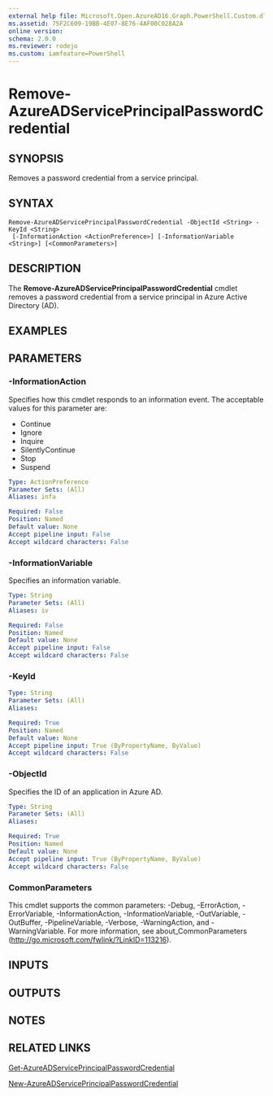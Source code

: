```yaml
---
external help file: Microsoft.Open.AzureAD16.Graph.PowerShell.Custom.dll-Help.xml
ms.assetid: 75F2C609-19BB-4E07-8E76-4AF00C028A2A
online version: 
schema: 2.0.0
ms.reviewer: rodejo
ms.custom: iamfeature=PowerShell
---
```


# Remove-AzureADServicePrincipalPasswordCredential

## SYNOPSIS
Removes a password credential from a service principal.

## SYNTAX

```
Remove-AzureADServicePrincipalPasswordCredential -ObjectId <String> -KeyId <String>
 [-InformationAction <ActionPreference>] [-InformationVariable <String>] [<CommonParameters>]
```

## DESCRIPTION
The **Remove-AzureADServicePrincipalPasswordCredential** cmdlet removes a password credential from a service principal in Azure Active Directory (AD).

## EXAMPLES

## PARAMETERS

### -InformationAction
Specifies how this cmdlet responds to an information event. The acceptable values for this parameter are:

- Continue
- Ignore
- Inquire
- SilentlyContinue
- Stop
- Suspend

```yaml
Type: ActionPreference
Parameter Sets: (All)
Aliases: infa

Required: False
Position: Named
Default value: None
Accept pipeline input: False
Accept wildcard characters: False
```

### -InformationVariable
Specifies an information variable.

```yaml
Type: String
Parameter Sets: (All)
Aliases: iv

Required: False
Position: Named
Default value: None
Accept pipeline input: False
Accept wildcard characters: False
```

### -KeyId
```yaml
Type: String
Parameter Sets: (All)
Aliases: 

Required: True
Position: Named
Default value: None
Accept pipeline input: True (ByPropertyName, ByValue)
Accept wildcard characters: False
```

### -ObjectId
Specifies the ID of an application in Azure AD.

```yaml
Type: String
Parameter Sets: (All)
Aliases: 

Required: True
Position: Named
Default value: None
Accept pipeline input: True (ByPropertyName, ByValue)
Accept wildcard characters: False
```

### CommonParameters
This cmdlet supports the common parameters: -Debug, -ErrorAction, -ErrorVariable, -InformationAction, -InformationVariable, -OutVariable, -OutBuffer, -PipelineVariable, -Verbose, -WarningAction, and -WarningVariable. For more information, see about_CommonParameters (http://go.microsoft.com/fwlink/?LinkID=113216).

## INPUTS

## OUTPUTS

## NOTES

## RELATED LINKS

[Get-AzureADServicePrincipalPasswordCredential](./Get-AzureADServicePrincipalPasswordCredential.md)

[New-AzureADServicePrincipalPasswordCredential](./New-AzureADServicePrincipalPasswordCredential.md)
